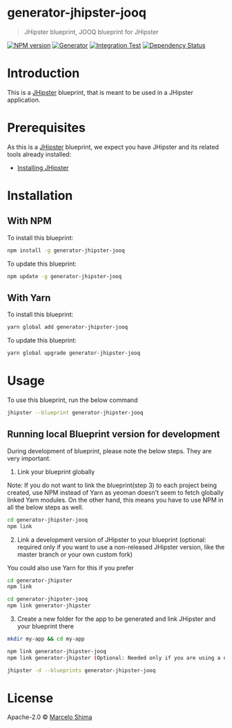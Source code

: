 # generator-jhipster-jooq

> JHipster blueprint, JOOQ blueprint for JHipster

[![NPM version][npm-image]][npm-url]
[![Generator](https://github.com/mshima/generator-jhipster-jooq/workflows/Generator/badge.svg)](https://github.com/mshima/generator-jhipster-tenantview/actions?query=workflow%3A%22Generator%22)
[![Integration Test](https://github.com/mshima/generator-jhipster-jooq/workflows/Integration%20Test/badge.svg)](https://github.com/mshima/generator-jhipster-tenantview/actions?query=workflow%3A%22Integration+Test%22)
[![Dependency Status][daviddm-image]][daviddm-url]

# Introduction

This is a [JHipster](https://www.jhipster.tech/) blueprint, that is meant to be used in a JHipster application.

# Prerequisites

As this is a [JHipster](https://www.jhipster.tech/) blueprint, we expect you have JHipster and its related tools already installed:

-   [Installing JHipster](https://www.jhipster.tech/installation/)

# Installation

## With NPM

To install this blueprint:

```bash
npm install -g generator-jhipster-jooq
```

To update this blueprint:

```bash
npm update -g generator-jhipster-jooq
```

## With Yarn

To install this blueprint:

```bash
yarn global add generator-jhipster-jooq
```

To update this blueprint:

```bash
yarn global upgrade generator-jhipster-jooq
```

# Usage

To use this blueprint, run the below command

```bash
jhipster --blueprint generator-jhipster-jooq
```

## Running local Blueprint version for development

During development of blueprint, please note the below steps. They are very important.

1. Link your blueprint globally

Note: If you do not want to link the blueprint(step 3) to each project being created, use NPM instead of Yarn as yeoman doesn't seem to fetch globally linked Yarn modules. On the other hand, this means you have to use NPM in all the below steps as well.

```bash
cd generator-jhipster-jooq
npm link
```

2. Link a development version of JHipster to your blueprint (optional: required only if you want to use a non-released JHipster version, like the master branch or your own custom fork)

You could also use Yarn for this if you prefer

```bash
cd generator-jhipster
npm link

cd generator-jhipster-jooq
npm link generator-jhipster
```

3. Create a new folder for the app to be generated and link JHipster and your blueprint there

```bash
mkdir my-app && cd my-app

npm link generator-jhipster-jooq
npm link generator-jhipster (Optional: Needed only if you are using a non-released JHipster version)

jhipster -d --blueprints generator-jhipster-jooq

```

# License

Apache-2.0 © [Marcelo Shima](https://github.com/mshima)

[npm-image]: https://img.shields.io/npm/v/generator-jhipster-jooq.svg
[npm-url]: https://npmjs.org/package/generator-jhipster-jooq
[travis-image]: https://travis-ci.org/mshima/generator-jhipster-jooq.svg?branch=master
[travis-url]: https://travis-ci.org/mshima/generator-jhipster-jooq
[daviddm-image]: https://david-dm.org/mshima/generator-jhipster-jooq.svg?theme=shields.io
[daviddm-url]: https://david-dm.org/mshima/generator-jhipster-jooq
